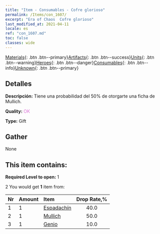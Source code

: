 ```yaml
---
title: "Item - Consumables - Cofre glorioso"
permalink: /Items/con_1607/
excerpt: "Era of Chaos  Cofre glorioso"
last_modified_at: 2021-04-11
locale: es
ref: "con_1607.md"
toc: false
classes: wide
---
```

 [Materials](/es/Items/){: .btn .btn--primary}[Artifacts](/es/Items/Artifacts/){: .btn .btn--success}[Units](/es/Items/Units/){: .btn .btn--warning}[Heroes](/es/Items/Heroes/){: .btn .btn--danger}[Consumables](/es/Items/Consumables/){: .btn .btn--info}[Unknown](/es/Items/Unknown/){: .btn .btn--primary}

## Detalles
 **Descripción:** Tiene una probabilidad del 50% de otorgarte una ficha de Mullich.

 **Quality:** <span style="color: #DA70D6">OK</span>

 **Type:** Gift

## Gather

  None

## This item contains:

 **Required Level to open:** 1

 2 You would get **1** item  from:

  | Nr | Amount |     Item    | Drop Rate,% |
  |:---|:-------|:------------|:---------:|
  | 1 | 1 | [Espadachín](/es/Items/unt_193/) | 40.0 | 
  | 2 | 1 | [Mullich](/es/Items/her_360/) | 50.0 | 
  | 3 | 1 | [Genio](/es/Items/unt_239/) | 10.0 | 
